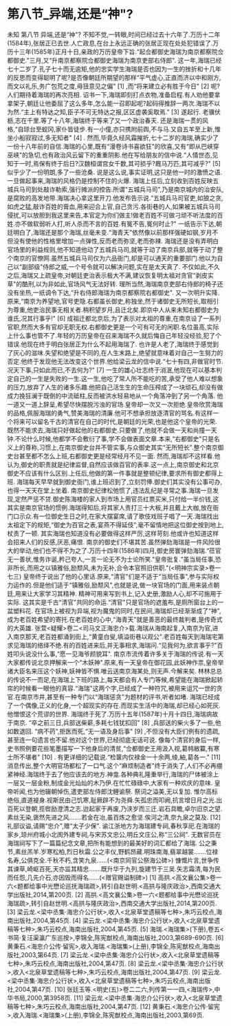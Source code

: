 # 第八节_异端,还是“神"?

未知
第八节
异端,还是“神"?
不知不觉,一转眼,时间已经过去十六年了.万历十二年(1584年),张居正已去世.人亡政息,在台上永远正确的张居正现在处处犯错误了.万历十三年(1585年)正月十日,亲政的万历皇帝下旨.“起佥都御史海瑞为南京都察院佥都御史."三月,又“升南京都察院佥都御史海瑞为南京吏部右侍郎".
这一年,海瑞已经七十二岁了.孔子七十而无逾矩,他的忠实学生海瑞是否也因为一生的挫折和十几年的反思而变得聪明了呢?是否像朝廷所期望的那样“平气虚心,正直而济以中和刚方,而文以礼乐,务广包荒之度,毋狃意见之偏"
[1]
,而“将来建立必有胜于今日"
[2]
呢?
人们期待着海瑞的再次亮相.
诏书一下,海瑞即刻打点衣物,准备启程.有人劝他要拿拿架子,朝廷让他委屈了这么多年,怎么能一召即起呢?起码得推辞一两次.海瑞不以为然.“主上有特达之知,臣子不可无特达之报,区区虚袭奚取焉."
[3]
遂起行.
老骥伏枥,志在千里.等了十八年,海瑞终于等来了又一个政治春天.
还是海瑞一贯的风格,“自琼台至蚬冈,家仆皆徒步.有一小僮,亦只携附前舆,不与马.又自五羊至上新,惟坐小船寂寂过,多无知者"
[4]
.
然而,毕竟久经风霜摧折,七十二岁的海瑞,确实少了一份十八年前的自信.海瑞的心里,既有“漫卷诗书喜欲狂"的欣喜,又有“即从巴峡穿巫峡"的急切,也有政治风云留下的重重阴影.他在写给朋友的信中说.“人情世态,见知于一时,焉保有终于后日?汉魏桓谓宫女千数,其可损乎?厩马万匹,其可减乎?"
[5]
似乎少了一份明朗,多了一些沧桑.
说是这么说,事实证明,这只是他一时的激愤之语.一旦做起事来,海瑞的风格仍是控制不住的火爆.
海瑞上任后,立刻收到百姓反映五城兵马司到处敲诈勒索,强行摊派的控告.所谓“五城兵马司",乃是南京城内的治安队,是腐败的高发地带.海瑞决心拿这里开刀.他发布告示说.“五城兵马司官吏,如狼之贪,如虎之猛,敲诈百姓的膏血,用来迎合上官,自己贪污.各街巷的人,如果被五城兵马司侵扰,可以放胆到我这里来告,本官定为你们做主!做老百姓不可做刁顽不听法度的百姓.亦不做软弱听人打,听人杀而不言的百姓.有冤不告,冤何时止?"
一纸告示下达,朝廷明白了,海瑞还是那个海瑞,丝毫未变.“海青天"依然像以前那样强硬如钢,岁月不但没有使他的性格里增加一点弹性,反而老而弥坚,老而弥辣.
海瑞还是没有弄明白官场里的利益规则,他不知道他动了五城兵马司,就等于动了南京兵部,就等于动了整个南京的官僚网.虽然五城兵马司仅为六品衙门,却是可以通天的重要部门.他以为自己以“副部级"侍郎之威,一个号令就可以解决问题,实在是太天真了.
不仅如此,不久之后,海瑞又上疏皇帝,对朝廷吏治表示极大不满,建议恢复明太祖对贪官“剥皮实草"的酷刑,以为非如此,官场风气无法好转.
理所当然,海瑞南京吏部右侍郎的椅子还没有坐热,一纸调令下达,“升右侍郎海瑞为南京都察院右都御史".
又一次明升实降.原来,“南京为养望地,官号吏隐.右都虽长御史,称独坐,然于诸御史无所短长,取相引为尊重,他吏治民事无相关者.稍积望岁月,且迁北矣.即京中人从来未知右都御史为谁氏,况其行事乎!"
[6]
成祖迁都北京后,为了表示对太祖的尊重,在南京设了一系列官职,然而大多有官却无职无权.右都御史更是一个可有可无的闲职.名位虽高,实际上什么事也管不了.年轻的万历皇帝在召来海瑞不久就后悔自己年轻没经验,犯了个错误.他现在终于明白张居正为什么不起用海瑞了.
也许是人老了,海瑞终于感觉到了灰心的滋味.失望和绝望是不同的,在人生末路上,绝望就意味着对自己一生努力的否定.他终于发现他无法改变这个世界.他给梁云龙的信中说.“七十有四,非做官时节.况天下事,只如此而已,不去何为?"
[7]
一生的雄心壮志终于消泯,他现在可以基本判定自己的一生是失败的一生.这一生,他吃了常人所不能吃的苦,承受了他人难以想象的压力,放弃了人生的诸多乐趣.他把自己活生生的生命压榨成了一块顽石,却没有做成力挽狂澜于既倒的中流砥柱,反而被洪水轻易地从一个角落冲到了另一个角落.
他一道又一道上辞呈,希望尽快摆脱污浊的官场.皇帝却一次又一次拒绝.皇帝欣赏海瑞的品格,佩服海瑞的勇气,赞美海瑞的清廉.他可不想承担放逐清官的骂名.有这样一个将来可以留名千古的清官在自己的时代,是朝廷的光荣,也是他这个皇帝的光荣.
既然不能求去,海瑞只好做起他的右都御史.只要做了,他就不会做一天和尚撞一天钟.不论什么时候,他都学不会敷衍了事,学不会做表面文章.本来,“右都御史"只是名义上的尊称,习惯上,在南京御史台并不管实事,与众御史其实“无所短长".整个南京御史台甚至都不怎么上班,右都御史更是经常经月不见一面.
然而,海瑞却不这样看.他认为,御史的职责就是纪律监督,自然应该做百官的表率.这一点上,南京御史和北京御史不应该有什么区别.上任后,他做的第一件事就是整顿纪律,要求所有御史都得上班.
海瑞每天早早就到御史衙门,谁上班迟到了,立刻罚俸.御史们其实没有公事可办,也得一天天在堂上坐着.
南京御史纪律松弛惯了,违法乱纪是寻常之事.海瑞一旦发现,定然严惩不贷.御史陈海楼的家人到市场上用官员红票买米,只付给一半价钱,这其实是南京官场的惯例.海瑞得知后,将其家人责打三十大板,并且戴上大枷,放在衙门口示众.有一位御史生日之时,在家大摆宴席,请了歌伎戏班子唱了一天.海瑞找出太祖定下的规矩,“御史为百官之表,宴燕不得延伎",毫不留情地把这位御史按到地上,杖责了一顿.
其实海瑞也知道没有必要做得这样严厉,这样苛刻.他或许也知道这样会招来人们的反感,厌恶,痛恨.
南京的御史们不堪其苦.虽然弹劾海瑞是一件风险很大的举动,他们也不得不为之了.万历十四年(1586年)四月,御史房寰弹劾海瑞.“莅官无一善状,惟务诈诞,矜己夸人,一言一论无不为士论所笑."皇帝批复.“虽当局任事,恐非所长,而用之以镇雅俗,励颓风,未为无补,合令本官照旧供职."(<明神宗实录>卷一七三)
皇帝终于说出了他的心里话.原来,“清官"们是不适于“当局任事",参与实际权力运作的.但是他们适于“镇雅俗,励颓风",也就是说,做一块官场的门面,用来装点朝廷,用来让大家学习其精神.
精神可用来写到书上,记入史册,激励人心,却不可施用于实际.
这其实是千古“清官"共同的命运.“清官"只是官场的遮羞布,是厕所窗台上的一盆塑料花.
在官场上被视为异端,视为魔鬼的同时,在民间,海瑞却已经渐渐成了“神",成为老百姓希望的寄托.在老百姓的心中,“海青天"就是善恶的最终裁判者,是传奇式的大英雄.
张萱<疑耀>卷二<司马文正海忠介>载.海瑞从海南起复,入南京为官,进入南京那天,老百姓都涌到街上,“黄童白叟,填溢街巷以观公".老百姓每天到海瑞宅第求见海瑞的络绎不绝.有的百姓进来后,并无事相求,海瑞问.“见我何为,欲言事乎?"百姓叩头说没什么事,“愿一见海爷颜貌耳".
南京市流传着许多关于海瑞的传说.有一天大家都传说北京押解来一个“木妖神".原来,有一天皇帝在御花园,此妖神作祟,皇帝举诸大臣名来压这个妖神,妖神皆不惧.唯云送南京海某处,则无声.今解来矣.
林林总总的传说不一而足,在海瑞上下班的路上,每天都会有人专门等候,希望能在海瑞掀起轿帘的时候看一眼他的真容.“海瑞"这两个字,已经成了一种符咒,被用来诅咒一世的贪官.在南京市井,甚至有一种专门以“海瑞惩贪"为题材的评书,听者如堵.
海瑞已经成了一个偶像,正义的化身,一个超现实的存在.而现实生活中的海瑞,却已经心如死灰.他憎恨这个荒谬的世界.
海瑞终于死了.万历十五年(1587年)十月十四日,海瑞病故于南京.
“卒之前三日,兵部送柴薪,多耗七钱犹扣回"
[8]
,兵部送的柴火多了一些,他如数退回.
“病不药",拒医而死,“无一语及身后事"
[9]
,不但没有大臣们例有的遗疏,甚至连一句遗言也不留.他对这个世界,已经彻底无话可说.
像每个清官的身后一样,史书照例要花些笔墨描写一下他身后的清贫,“佥都御史王用汲入视,葛帏敝籯,有寒士所不堪者"
[10]
.
有更详细的记载说.“检箧内仅禄金一十余两,绫,紬,葛各一."
[11]
消息传出,整个大明官场都松了一口气.这个“麻烦制造者"终于消失了,人们不必再绷紧神经.海瑞终于去了他应该去的地方.神龛.各种典礼隆重举行,海瑞的尸体被涂上一层又一层金粉,制成金光灿灿的木乃伊.在忙忙碌碌中,大家有一种欢庆的意味.
皇帝听闻,也为他辍朝悼伤,遣吏部左侍郎沈鲤谕祭.
祭词之溢美,无以复加.
惟尔高标绝俗,直道褆身.视斯民由己饥寒,耻厥辟不为尧舜.矢孤忠而叩阙,抗言增日月之光.出百死以登朝,揽辔励澄清之志.迨起家于再废,乃浃岁而三迁.岩石具瞻,卓尔旧京之望.素丝无染,褒然先进之风.......若金在冶,虽百炼之愈坚.俟河之清,奈九泉之莫及.
[12]
礼部议谥,请赐“忠介",赠“太子少保".
谕江浙地方为海瑞建专祠,春秋享祀.在海瑞的家乡,琼州府城小北阂外建专祠,与宋苏文忠公,明丘文庄公,称“三公祠".
无数官员在海瑞祠写下了一篇篇纪念文章,把所有能想到的最美好的词汇都给了海瑞.
公之秉节,素丝羔羊.岁寒松柏,烈日秋霜.公之丰仪,野鹤昂藏.明珠南海,翡翠越裳.......位禄名寿,公俱克全.千秋不朽,含笑九泉......(<南京同官公祭海公碑>)
慷慨片言,世争传其谏草,崎岖百死,天亦监其精忠.......既升华于九列,旋建节于三吴.矢志霜清,每为民而任怨,几先介石,亦因毁而得名......(<赠官赐谥制碑>)
[1]
高拱.<高文襄公集>卷一六<题都给事中光懋论巡抚海瑞疏>,转引自赵世明.<高拱与隆庆政治>,西南交通大学出版社,2014,第200页.
[2]
高拱.<高文襄公集>卷一六<题都给事中光懋论巡抚海瑞疏>,转引自赵世明.<高拱与隆庆政治>,西南交通大学出版社,2014,第200页.
[3]
梁云龙.<梁中丞集·海忠介公行状>,收入<北泉草堂遗稿等七种>,朱巧云校点,海南出版社,2004,第45页.
[4]
梁云龙.<梁中丞集·海忠介公行状>,收入<北泉草堂遗稿等七种>,朱巧云校点,海南出版社,2004,第45页.
[5]
海瑞.<海瑞集>(下册),卷五<书简·复汪渠瀛广东巡按>,李锦全,陈宪猷校点,海南出版社,2003,第689-690页.
[6]
黄秉石.<海忠介公传·留宪>,收入海瑞.<海瑞集>(上册),李锦全,陈宪猷校点,海南出版社,2003,第64页.
[7]
梁云龙.<梁中丞集·海忠介公行状>,收入<北泉草堂遗稿等七种>,朱巧云校点,海南出版社,2004,第47页.
[8]
梁云龙.<梁中丞集·海忠介公行状>,收入<北泉草堂遗稿等七种>,朱巧云校点,海南出版社,2004,第47页.
[9]
梁云龙.<梁中丞集·海忠介公行状>,收入<北泉草堂遗稿等七种>,朱巧云校点,海南出版社,2004,第47页.
[10]
张廷玉等.<明史(五)>卷二二六,列传第一一四,<海瑞传>,中华书局,2000,第3958页.
[11]
梁云龙.<梁中丞集·海忠介公行状>,收入<北泉草堂遗稿等七种>,朱巧云校点,海南出版社,2004,第47页.
[12]
黄秉石.<海忠介公传·留宪>,收入海瑞.<海瑞集>(上册),李锦全,陈宪猷校点,海南出版社,2003,第69页.